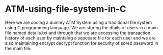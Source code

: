 # ATM-using-file-system-in-C
Here we are coding a dummy ATM System using a traditional file system using C programming language. 
We are storing the dtails of users in a main file named details.txt and through that we are accessing the transaction history of each user by maintaing a sepeeate file for each user and we are also maintaining encrypt decrypt function for security of sored password in the main file.
